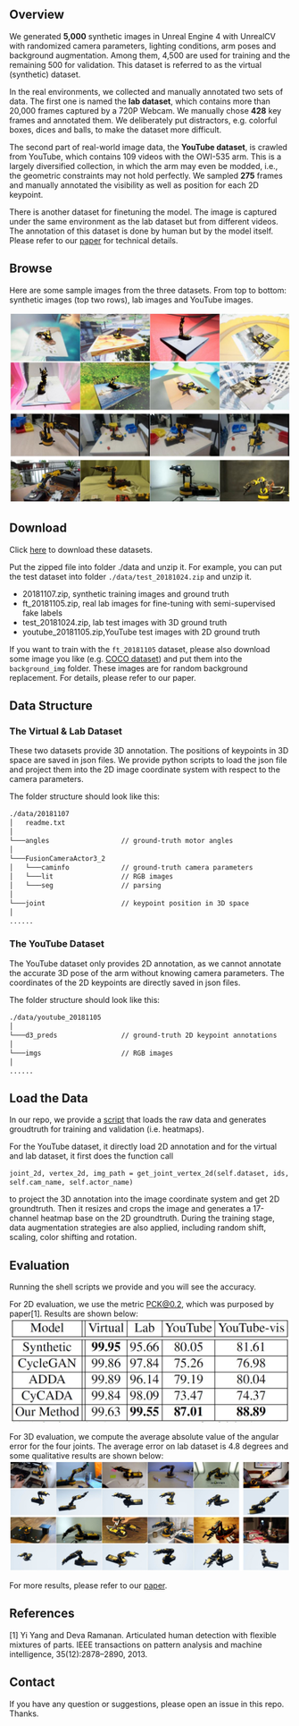 ## Overview
We generated **5,000** synthetic images in Unreal Engine 4 with UnrealCV with randomized camera parameters, lighting conditions, arm poses and
background augmentation. Among them, 4,500 are used for training and the remaining 500 for validation. This dataset is referred to as the virtual (synthetic) dataset.

In the real environments, we collected and manually annotated
two sets of data. The first one is named the **lab dataset**, which contains more than 20,000 frames captured by a 720P Webcam. We manually chose **428** key frames and annotated them. We deliberately put distractors, e.g. colorful boxes, dices and balls, to make the dataset more difficult.

The second part of real-world image data, the **YouTube dataset**, is crawled from YouTube, which contains 109 videos with the OWI-535 arm. This is a largely diversified collection, in which the arm may even be modded, i.e., the geometric constraints may not hold perfectly. We sampled **275** frames and manually annotated the visibility as well as position for each 2D keypoint.

There is another dataset for finetuning the model. The image is captured under the same environment as the lab dataset but from different videos. The annotation of this dataset is done by human but by the model itself. 
Please refer to our [paper](https://arxiv.org/abs/1812.00725) for technical details.

## Browse
Here are some sample images from the three datasets. From top to bottom: synthetic images (top two rows), lab images and YouTube images.

![samples](4_row.jpg)

## Download

Click [here](http://www.cs.jhu.edu/~qiuwch/craves/dataset/) to download these datasets.

Put the zipped file into folder ./data and unzip it. For example, you can put the test dataset into folder `./data/test_20181024.zip` and unzip it.

- 20181107.zip, synthetic training images and ground truth
- ft_20181105.zip, real lab images for fine-tuning with semi-supervised fake labels
- test_20181024.zip, lab test images with 3D ground truth 
- youtube_20181105.zip,YouTube test images with 2D ground truth

If you want to train with the `ft_20181105` dataset, please also download some image you like (e.g. [COCO dataset](http://images.cocodataset.org/zips/val2017.zip)) and put them into the `background_img` folder. These images are for random background replacement. For details, please refer to our paper.

## Data Structure

### The Virtual & Lab Dataset
These two datasets provide 3D annotation. The positions of keypoints in 3D space are saved in json files. We provide python scripts to load the json file and project them into the 2D image coordinate system with respect to the camera parameters.

The folder structure should look like this:
```
./data/20181107
│   readme.txt 
│
└───angles                  // ground-truth motor angles   
│   
└───FusionCameraActor3_2
│   └───caminfo             // ground-truth camera parameters 
│   └───lit                 // RGB images
│   └───seg                 // parsing 
│
└───joint                   // keypoint position in 3D space  
│
......
```

### The YouTube Dataset
The YouTube dataset only provides 2D annotation, as we cannot annotate the accurate 3D pose of the arm without knowing camera parameters. The coordinates of the 2D keypoints are directly saved in json files. 

The folder structure should look like this:
```
./data/youtube_20181105 
│
└───d3_preds                // ground-truth 2D keypoint annotations   
│   
└───imgs                    // RGB images  
│
......
```

## Load the Data
In our repo, we provide a [script](../pose/datasets/arm.py) that loads the raw data and generates groudtruth for training and validation (i.e. heatmaps). 

For the YouTube dataset, it directly load 2D annotation and for the virtual and lab dataset, it first does the function call 
```
joint_2d, vertex_2d, img_path = get_joint_vertex_2d(self.dataset, ids, self.cam_name, self.actor_name)
```
to project the 3D annotation into the image coordinate system and get 2D groundtruth. Then it resizes and crops the image and generates a 17-channel heatmap base on the 2D groundtruth. During the training stage, data augmentation strategies are also applied, including random shift, scaling, color shifting and rotation. 

## Evaluation
Running the shell scripts we provide and you will see the accuracy.

For 2D evaluation, we use the metric PCK@0.2, which was purposed by paper[1]. Results are shown below:
![table_1](./table_2d.JPG)

For 3D evaluation, we compute the average absolute value of the angular error for the four joints. The average error on lab dataset is 4.8 degrees and some qualitative results are shown below:
![3d_results](./image12.jpg)

For more results, please refer to our [paper](https://arxiv.org/abs/1812.00725).

## References
[1] Yi Yang and Deva Ramanan. Articulated human detection
with flexible mixtures of parts. IEEE transactions on pattern
analysis and machine intelligence, 35(12):2878–2890, 2013.

## Contact
If you have any question or suggestions, please open an issue in this repo. Thanks.
